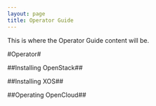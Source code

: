 ```yaml
---
layout: page
title: Operator Guide
---
```


<p class="message">
This is where the Operator Guide content will be.
</p>

#Operator#

##Installing OpenStack##

##Installing XOS##

##Operating OpenCloud##

